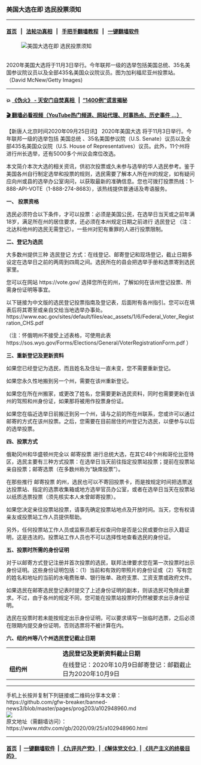 ### 美国大选在即 选民投票须知
------------------------

#### [首页](https://github.com/gfw-breaker/banned-news3/blob/master/README.md) &nbsp;&nbsp;|&nbsp;&nbsp; [法轮功真相](https://github.com/begood0513/basic/blob/master/README.md)  &nbsp;&nbsp;|&nbsp;&nbsp; [手把手翻墙教程](https://github.com/gfw-breaker/guides/wiki)  &nbsp;&nbsp;|&nbsp;&nbsp; [一键翻墙软件](https://github.com/gfw-breaker/nogfw/blob/master/README.md)  



<div><div class="featured_image">
 <figure>
  <img alt="美国大选在即 选民投票须知" src="https://i.ntdtv.com/assets/uploads/2020/09/GettyImages-1228549964-800x450.jpg"/>
 </figure><br/>
 <span class="caption">
  2020年美国大选将于11月3日举行。今年联邦一级的选举包括美国总统、35名美国参议院议员以及全部435名美国众议院议员。图为加利福尼亚州投票站。（David McNew/Getty Images)
 </span>
</div>
</div><hr/>

#### 💥 [《伪火》 - 天安门自焚真相 ](http://158.247.195.190:10000/videos/blog/weihuo.html)&nbsp; |&nbsp; [“1400例”谎言揭秘  ](http://158.247.195.190:10000/videos/blog/jiexi1400.html)

#### [ 🎬  翻墙必看视频（YouTube热门频道、网站代理、时事热点、历史事件 ...）](https://github.com/gfw-breaker/links/blob/master/banned.md)

<div><div class="post_content" itemprop="articleBody">
 <p>
  【新唐人北京时间2020年09月25日讯】
  <ok href="https://www.ntdtv.com/gb/2020年美国大选.htm">
   2020年美国大选
  </ok>
  将于11月3日举行。今年联邦一级的选举包括
  <ok href="https://www.ntdtv.com/gb/美国总统.htm">
   美国总统
  </ok>
  、35名美国参议院（U.S. Senate）议员以及全部435名美国众议院（U.S. House of Representatives）议员。此外，11个州将进行州长选举，还有5000多个州议会席位改选。
 </p>
 <p>
  本文简介本次大选的相关资讯，供初次投票或久未参与选举的华人选民参考。鉴于美国各州自行制定选举和投票的规则，选民需要了解本人所在州的规定，如有疑问应向州或县的选举办公室询问，以获取最新的准确信息。您也可拨打投票热线：1-888-API-VOTE（1-888-274-8683），该热线提供普通话及粤语服务。
 </p>
 <p>
  <strong>
   一、
   <ok href="https://www.ntdtv.com/gb/投票资格.htm">
    投票资格
   </ok>
  </strong>
 </p>
 <p>
  选民必须符合以下条件，才可以投票：必须是美国公民，在选举日当天或之前年满18岁，满足所在州的居住要求，还必须在本州规定日期之前进行
  <ok href="https://www.ntdtv.com/gb/选民登记.htm">
   选民登记
  </ok>
  （注：北达科他州的选民无需登记）。一些州对犯有重罪的人进行投票限制。
 </p>
 <p>
  <strong>
   二、登记为选民
  </strong>
 </p>
 <p>
  大多数州提供三种
  <ok href="https://www.ntdtv.com/gb/选民登记.htm">
   选民登记
  </ok>
  方式：在线登记、邮寄登记和现场登记，截止日期多设定在选举日之前的两周到四周之间。选民所在的县会把选举手册和选票寄到选民家里。
 </p>
 <p>
  您可以在网站
  <ok href="https://vote.gov/">
   https://vote.gov/
  </ok>
  选择您所在的州，了解如何在该州登记投票、所需身份证明等事宜。
 </p>
 <p>
  以下链接为中文版的选民登记投票指南及登记表，后面附有各州指引。您可以在填表后将其寄至或亲自交给当地选举办事处。
  <ok href="https://www.eac.gov/sites/default/files/eac_assets/1/6/Federal_Voter_Registration_CHS.pdf">
   https://www.eac.gov/sites/default/files/eac_assets/1/6/Federal_Voter_Registration_CHS.pdf
  </ok>
 </p>
 <p>
  （注：怀俄明州不接受上述表格，可使用此表
  <ok href="https://sos.wyo.gov/Forms/Elections/General/VoterRegistrationForm.pdf">
   https://sos.wyo.gov/Forms/Elections/General/VoterRegistrationForm.pdf
  </ok>
  ）
 </p>
 <p>
  <strong>
   三、重新登记及更新资料
  </strong>
 </p>
 <p>
  如果您已经登记为选民，而且姓名及住址一直未变，您不需要重新登记。
 </p>
 <p>
  如果您永久性地搬到另一个州，需要在该州重新登记。
 </p>
 <p>
  如果您在所在州搬家，或更改了姓名，您需要更新选民资料，同时也需要更新在该州的驾照和州身份证，如果那将被用作投票身份证。
 </p>
 <p>
  如果您在临近选举日前搬迁到另一个州，请与之前的所在州联系，您或许可以通过邮寄的方式在该州投票。之后，您需要在目前居住的州登记为选民，以便参与以后的选举投票。
 </p>
 <p>
  <strong>
   四、投票方式
  </strong>
 </p>
 <p>
  俄勒冈州和华盛顿州完全以
  <ok href="https://www.ntdtv.com/gb/邮寄投票.htm">
   邮寄投票
  </ok>
  进行总统大选，在其它48个州和哥伦比亚特区，选民主要有三种方式投票：在选举日当天前往指定投票站投票；提前在投票站亲自投票；邮寄选票（在多数州称为“缺席投票”）。
 </p>
 <p>
  在那些推行
  <ok href="https://www.ntdtv.com/gb/邮寄投票.htm">
   邮寄投票
  </ok>
  的州，选民也可以不寄回投票卡，而是按规定时间把选票送达投票站、指定的选票收集箱或地方选举官员办公室，或者在选举日当天在投票站以纸质选票投票（须先核实本人未曾邮寄投票）。
 </p>
 <p>
  如果您决定亲往投票站投票，请事先确定投票站地点及开放时间。当天，您有权请亲友或投票站工作人员提供帮助。
 </p>
 <p>
  另外，任何投票站工作人员或监察员都无权查问你是否是公民或要你出示入籍证明，这是违法的。投票站工作人员也不可以选择性地查看选民的身份证。
 </p>
 <p>
  <strong>
   五、投票时所需的身份证明
  </strong>
 </p>
 <p>
  对于以邮寄方式登记注册并首次投票的选民，联邦法律要求您在第一次投票时出示身份证明。这些身份证明包括：（1）当前和有效的带照片的身份证或（2）写有您的姓名和地址的当前的水电费账单、银行账单、政府支票、工资支票或政府文件。
 </p>
 <p>
  如果选民在邮寄选民登记表时提交了上述身份证明的副本，则该选民可免除此要求。不过，由于各州的规定不同，您可能在投票站投票时仍然被要求出示身份证明。
 </p>
 <p>
  选民在投票时若未能按规定出示身份证明，可以要求填写一张临时选票，之后必须在限期内提交身份证明，否则选票将不被计算在内。
 </p>
 <p>
  <strong>
   六、纽约州等八个州选民登记截止日期
  </strong>
 </p>
 <table width="564">
  <tbody>
   <tr>
    <td width="132">
    </td>
    <td width="361">
     <strong>
      选民登记及更新资料截止日期
     </strong>
    </td>
   </tr>
   <tr>
    <td width="132">
     <strong>
      纽约州
     </strong>
    </td>
    <td width="361">
     在线登记：2020年10月9日邮寄登记：邮戳截止日为2020年10月9日
    </td>
   </tr>
  </tbody>
 </table>
</div></div>
<hr/>
手机上长按并复制下列链接或二维码分享本文章：<br/>
https://github.com/gfw-breaker/banned-news3/blob/master/pages/prog203/a102948960.md <br/>
<a href='https://github.com/gfw-breaker/banned-news3/blob/master/pages/prog203/a102948960.md'><img src='https://github.com/gfw-breaker/banned-news3/blob/master/pages/prog203/a102948960.md.png'/></a> <br/>
原文地址（需翻墙访问）：https://www.ntdtv.com/gb/2020/09/25/a102948960.html


------------------------
#### [首页](https://github.com/gfw-breaker/banned-news3/blob/master/README.md) &nbsp;|&nbsp; [一键翻墙软件](https://github.com/gfw-breaker/nogfw/blob/master/README.md) &nbsp;| [《九评共产党》](https://github.com/gfw-breaker/9ping.md/blob/master/README.md#九评之一评共产党是什么) | [《解体党文化》](https://github.com/gfw-breaker/jtdwh.md/blob/master/README.md) | [《共产主义的终极目的》](https://github.com/gfw-breaker/gczydzjmd.md/blob/master/README.md)


<img src='http://gfw-breaker.win/banned-news3/pages/prog203/a102948960.md' width='0px' height='0px'/>